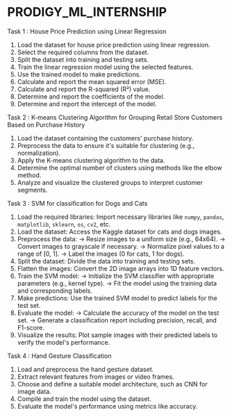 # PRODIGY_ML_INTERNSHIP

Task 1 : House Price Prediction using Linear Regression

1. Load the dataset for house price prediction using linear regression.
2. Select the required columns from the dataset.
3. Split the dataset into training and testing sets.
4. Train the linear regression model using the selected features.
5. Use the trained model to make predictions.
6. Calculate and report the mean squared error (MSE).
7. Calculate and report the R-squared (R²) value.
8. Determine and report the coefficients of the model.
9. Determine and report the intercept of the model.


Task 2 : K-means Clustering Algorithm for Grouping Retail Store Customers Based on Purchase History

1. Load the dataset containing the customers' purchase history.
2. Preprocess the data to ensure it's suitable for clustering (e.g., normalization).
3. Apply the K-means clustering algorithm to the data.
4. Determine the optimal number of clusters using methods like the elbow method.
5. Analyze and visualize the clustered groups to interpret customer segments.

Task 3 : SVM for classification for Dogs and Cats

1. Load the required libraries: Import necessary libraries like `numpy`, `pandas`, `matplotlib`, `sklearn`, `os`, `cv2`, etc.
2. Load the dataset: Access the Kaggle dataset for cats and dogs images.
3. Preprocess the data: 
   -> Resize images to a uniform size (e.g., 64x64).
   -> Convert images to grayscale if necessary.
   -> Normalize pixel values to a range of [0, 1].
   -> Label the images (0 for cats, 1 for dogs).
4. Split the dataset: Divide the data into training and testing sets.
5. Flatten the images: Convert the 2D image arrays into 1D feature vectors.
6. Train the SVM model: 
   -> Initialize the SVM classifier with appropriate parameters (e.g., kernel type).
   -> Fit the model using the training data and corresponding labels.
7. Make predictions: Use the trained SVM model to predict labels for the test set.
8. Evaluate the model: 
   -> Calculate the accuracy of the model on the test set.
   -> Generate a classification report including precision, recall, and F1-score.
9. Visualize the results: Plot sample images with their predicted labels to verify the model's performance.

Task 4 : Hand Gesture Classification

1. Load and preprocess the hand gesture dataset.
2. Extract relevant features from images or video frames.
3. Choose and define a suitable model architecture, such as CNN for image data.
4. Compile and train the model using the dataset.
5. Evaluate the model's performance using metrics like accuracy.
